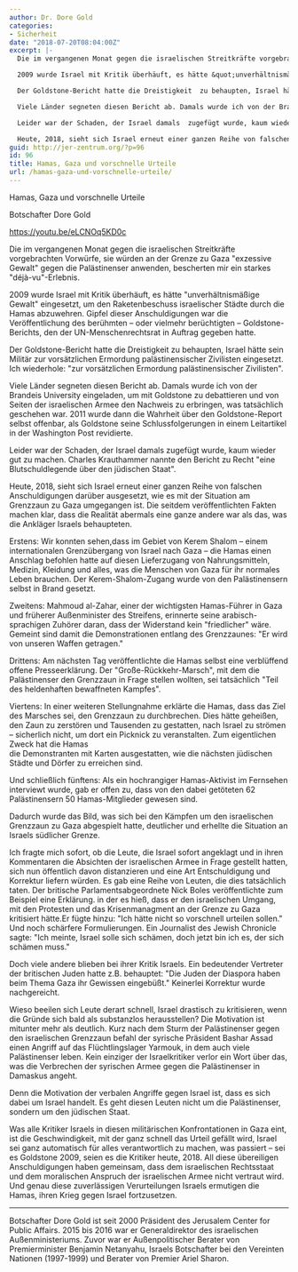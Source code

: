 ```yaml
---
author: Dr. Dore Gold
categories:
- Sicherheit
date: "2018-07-20T08:04:00Z"
excerpt: |-
  Die im vergangenen Monat gegen die israelischen Streitkräfte vorgebrachten Vorwürfe,  sie würden an der Grenze zu Gaza &quot;exzessive Gewalt&quot; gegen die Palästinenser anwenden, bescherten mir ein starkes &quot;déjà-vu&quot;-Erlebnis.

  2009 wurde Israel mit Kritik überhäuft, es hätte &quot;unverhältnismäßige Gewalt&quot; eingesetzt, um den Raketenbeschuss israelischer Städte durch die Hamas abzuwehren. Gipfel dieser Anschuldigungen war die Veröffentlichung des berühmten - oder vielmehr berüchtigten - Goldstone-Berichts, den der UN-Menschenrechtsrat in Auftrag gegeben hatte.

  Der Goldstone-Bericht hatte die Dreistigkeit  zu behaupten, Israel hätte sein Militär zur vorsätzlichen Ermordung palästinensischer Zivilisten eingesetzt. Ich wiederhole: &quot;zur vorsätzlichen Ermordung palästinensischer Zivilisten&quot;.

  Viele Länder segneten diesen Bericht ab. Damals wurde ich von der Brandeis University eingeladen, um mit Goldstone zu debattieren und von Seiten der israelischen Armee den Nachweis zu erbringen, was tatsächlich geschehen war. 2011 wurde dann die Wahrheit über den Goldstone-Report selbst offenbar, als Goldstone seine Schlussfolgerungen in einem Leitartikel in der Washington Post revidierte.

  Leider war der Schaden, der Israel damals  zugefügt wurde, kaum wieder gut zu machen. Charles Krauthammer nannte den Bericht zu Recht &quot;eine Blutschuldlegende über den jüdischen Staat&quot;.

  Heute, 2018, sieht sich Israel erneut einer ganzen Reihe von falschen Anschuldigungen darüber ausgesetzt,  wie es mit der Situation  am Grenzzaun zu Gaza umgegangen ist. Die seitdem veröffentlichten Fakten machen klar, dass die Realität abermals eine ganze andere war als das, was die Ankläger Israels behaupteten.
guid: http://jer-zentrum.org/?p=96
id: 96
title: Hamas, Gaza und vorschnelle Urteile
url: /hamas-gaza-und-vorschnelle-urteile/
---
```


Hamas, Gaza und vorschnelle Urteile

Botschafter Dore Gold

https://youtu.be/eLCNOq5KD0c





  
Die im vergangenen Monat gegen die israelischen Streitkräfte vorgebrachten Vorwürfe, sie würden an der Grenze zu Gaza "exzessive Gewalt" gegen die Palästinenser anwenden, bescherten mir ein starkes "déjà-vu"-Erlebnis.

2009 wurde Israel mit Kritik überhäuft, es hätte "unverhältnismäßige Gewalt" eingesetzt, um den Raketenbeschuss israelischer Städte durch die Hamas abzuwehren. Gipfel dieser Anschuldigungen war die Veröffentlichung des berühmten – oder vielmehr berüchtigten – Goldstone-Berichts, den der UN-Menschenrechtsrat in Auftrag gegeben hatte.

Der Goldstone-Bericht hatte die Dreistigkeit zu behaupten, Israel hätte sein Militär zur vorsätzlichen Ermordung palästinensischer Zivilisten eingesetzt. Ich wiederhole: "zur vorsätzlichen Ermordung palästinensischer Zivilisten".

Viele Länder segneten diesen Bericht ab. Damals wurde ich von der Brandeis University eingeladen, um mit Goldstone zu debattieren und von Seiten der israelischen Armee den Nachweis zu erbringen, was tatsächlich geschehen war. 2011 wurde dann die Wahrheit über den Goldstone-Report selbst offenbar, als Goldstone seine Schlussfolgerungen in einem Leitartikel in der Washington Post revidierte.

Leider war der Schaden, der Israel damals zugefügt wurde, kaum wieder gut zu machen. Charles Krauthammer nannte den Bericht zu Recht "eine Blutschuldlegende über den jüdischen Staat".

Heute, 2018, sieht sich Israel erneut einer ganzen Reihe von falschen Anschuldigungen darüber ausgesetzt, wie es mit der Situation am Grenzzaun zu Gaza umgegangen ist. Die seitdem veröffentlichten Fakten machen klar, dass die Realität abermals eine ganze andere war als das, was die Ankläger Israels behaupteten.

Erstens: Wir konnten sehen,dass im Gebiet von Kerem Shalom – einem internationalen Grenzübergang von Israel nach Gaza – die Hamas einen Anschlag befohlen hatte auf diesen Lieferzugang von Nahrungsmitteln, Medizin, Kleidung und alles, was die Menschen von Gaza für ihr normales Leben brauchen. Der Kerem-Shalom-Zugang wurde von den Palästinensern selbst in Brand gesetzt.

Zweitens: Mahmoud al-Zahar, einer der wichtigsten Hamas-Führer in Gaza und früherer Außenminister des Streifens, erinnerte seine arabisch-sprachigen Zuhörer daran, dass der Widerstand kein "friedlicher" wäre. Gemeint sind damit die Demonstrationen entlang des Grenzzaunes: "Er wird von unseren Waffen getragen."

Drittens: Am nächsten Tag veröffentlichte die Hamas selbst eine verblüffend offene Presseerklärung. Der "Große-Rückkehr-Marsch", mit dem die Palästinenser den Grenzzaun in Frage stellen wollten, sei tatsächlich "Teil des heldenhaften bewaffneten Kampfes".

Viertens: In einer weiteren Stellungnahme erklärte die Hamas, dass das Ziel des Marsches sei, den Grenzzaun zu durchbrechen. Dies hätte geheißen, den Zaun zu zerstören und Tausenden zu gestatten, nach Israel zu strömen – sicherlich nicht, um dort ein Picknick zu veranstalten. Zum eigentlichen Zweck hat die Hamas  
die Demonstranten mit Karten ausgestatten, wie die nächsten jüdischen Städte und Dörfer zu erreichen sind.

Und schließlich fünftens: Als ein hochrangiger Hamas-Aktivist im Fernsehen interviewt wurde, gab er offen zu, dass von den dabei getöteten 62 Palästinensern 50 Hamas-Mitglieder gewesen sind.

Dadurch wurde das Bild, was sich bei den Kämpfen um den israelischen Grenzzaun zu Gaza abgespielt hatte, deutlicher und erhellte die Situation an Israels südlicher Grenze.

Ich fragte mich sofort, ob die Leute, die Israel sofort angeklagt und in ihren Kommentaren die Absichten der israelischen Armee in Frage gestellt hatten, sich nun öffentlich davon distanzieren und eine Art Entschuldigung und Korrektur liefern würden. Es gab eine Reihe von Leuten, die dies tatsächlich taten. Der britische Parlamentsabgeordnete Nick Boles veröffentlichte zum Beispiel eine Erklärung. in der es hieß, dass er den israelischen Umgang, mit den Protesten und das Krisenmanagment an der Grenze zu Gaza kritisiert hätte.Er fügte hinzu: "Ich hätte nicht so vorschnell urteilen sollen." Und noch schärfere Formulierungen. Ein Journalist des Jewish Chronicle sagte: "Ich meinte, Israel solle sich schämen, doch jetzt bin ich es, der sich schämen muss."

Doch viele andere blieben bei ihrer Kritik Israels. Ein bedeutender Vertreter der britischen Juden hatte z.B. behauptet: "Die Juden der Diaspora haben beim Thema Gaza ihr Gewissen eingebüßt." Keinerlei Korrektur wurde nachgereicht.

Wieso beeilen sich Leute derart schnell, Israel drastisch zu kritisieren, wenn die Gründe sich bald als substanzlos herausstellen? Die Motivation ist mitunter mehr als deutlich. Kurz nach dem Sturm der Palästinenser gegen den israelischen Grenzzaun befahl der syrische Präsident Bashar Assad einen Angriff auf das Flüchtlingslager Yarmouk, in dem auch viele Palästinenser leben. Kein einziger der Israelkritiker verlor ein Wort über das, was die Verbrechen der syrischen Armee gegen die Palästinenser in Damaskus angeht.

Denn die Motivation der verbalen Angriffe gegen Israel ist, dass es sich dabei um Israel handelt. Es geht diesen Leuten nicht um die Palästinenser, sondern um den jüdischen Staat.

Was alle Kritiker Israels in diesen militärischen Konfrontationen in Gaza eint, ist die Geschwindigkeit, mit der ganz schnell das Urteil gefällt wird, Israel sei ganz automatisch für alles verantwortlich zu machen, was passiert – sei es Goldstone 2009, seien es die Kritiker heute, 2018. All diese übereiligen Anschuldigungen haben gemeinsam, dass dem israelischen Rechtsstaat und dem moralischen Anspruch der israelischen Armee nicht vertraut wird. Und genau diese zuverlässigen Verurteilungen Israels ermutigen die Hamas, ihren Krieg gegen Israel fortzusetzen.

  
---

  
Botschafter Dore Gold ist seit 2000 Präsident des Jerusalem Center for Public Affairs. 2015 bis 2016 war er Generaldirektor des israelischen Außenministeriums. Zuvor war er Außenpolitischer Berater von Premierminister Benjamin Netanyahu, Israels Botschafter bei den Vereinten Nationen (1997-1999) und Berater von Premier Ariel Sharon.  
